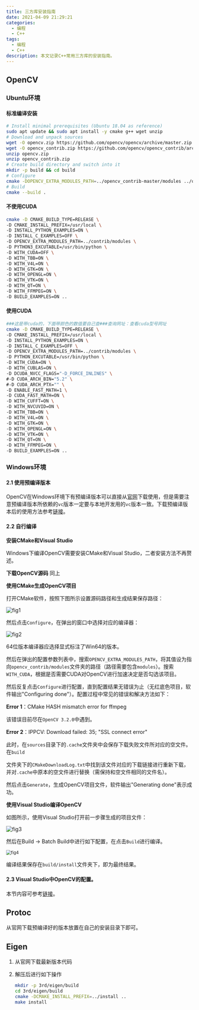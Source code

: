 ```yaml
---
title: 三方库安装指南
date: 2021-04-09 21:29:21
categories:
  - 编程
  - C++
tags:
  - 编程
  - C++
description: 本文记录C++常用三方库的安装指南。
---
```


## OpenCV

### Ubuntu环境

#### 标准编译安装

```bash
# Install minimal prerequisites (Ubuntu 18.04 as reference)
sudo apt update && sudo apt install -y cmake g++ wget unzip
# Download and unpack sources
wget -O opencv.zip https://github.com/opencv/opencv/archive/master.zip
wget -O opencv_contrib.zip https://github.com/opencv/opencv_contrib/archive/master.zip
unzip opencv.zip
unzip opencv_contrib.zip
# Create build directory and switch into it
mkdir -p build && cd build
# Configure
cmake -DOPENCV_EXTRA_MODULES_PATH=../opencv_contrib-master/modules ../opencv-master
# Build
cmake --build .
```

#### 不使用CUDA

```bash
cmake -D CMAKE_BUILD_TYPE=RELEASE \
-D CMAKE_INSTALL_PREFIX=/usr/local \
-D INSTALL_PYTHON_EXAMPLES=ON \
-D INSTALL_C_EXAMPLES=OFF \
-D OPENCV_EXTRA_MODULES_PATH=../contrib/modules \
-D PYTHON3_EXCUTABLE=/usr/bin/python \
-D WITH_CUDA=OFF \
-D WITH_TBB=ON \
-D WITH_V4L=ON \
-D WITH_GTK=ON \
-D WITH_OPENGL=ON \
-D WITH_VTK=ON \
-D WITH_QT=ON \
-D WITH_FFMPEG=ON \
-D BUILD_EXAMPLES=ON ..
```

#### 使用CUDA

```bash
###这是带cuda的，下面带颜色的数值要自己查###查询网址：查看cuda型号网址
cmake -D CMAKE_BUILD_TYPE=RELEASE \
-D CMAKE_INSTALL_PREFIX=/usr/local \
-D INSTALL_PYTHON_EXAMPLES=ON \
-D INSTALL_C_EXAMPLES=OFF \
-D OPENCV_EXTRA_MODULES_PATH=../contrib/modules \
-D PYTHON_EXCUTABLE=/usr/bin/python \
-D WITH_CUDA=ON \
-D WITH_CUBLAS=ON \
-D DCUDA_NVCC_FLAGS="-D_FORCE_INLINES" \
#-D CUDA_ARCH_BIN="5.2" \
#-D CUDA_ARCH_PTX="" \
-D ENABLE_FAST_MATH=1 \
-D CUDA_FAST_MATH=ON \
-D WITH_CUFFT=ON \
-D WITH_NVCUVID=ON \
-D WITH_TBB=ON \
-D WITH_V4L=ON \
-D WITH_GTK=ON \
-D WITH_OPENGL=ON \
-D WITH_VTK=ON \
-D WITH_QT=ON \
-D WITH_FFMPEG=ON \
-D BUILD_EXAMPLES=ON ..
```

### Windows环境

#### 2.1 使用预编译版本

OpenCV在Windows环境下有预编译版本可以直接从[官网](https://opencv.org/releases/)下载使用，但是需要注意预编译版本所依赖的`vc`版本一定要与本地开发用的`vc`版本一致。下载预编译版本后的使用方法参考[链接](https://blog.csdn.net/maizousidemao/article/details/81474834)。

#### 2.2 自行编译

**安装CMake和Visual Studio**

Windows下编译OpenCV需要安装CMake和Visual Studio，二者安装方法不再赘述。

**下载OpenCV源码**
同上

**使用CMake生成OpenCV项目**

打开CMake软件，按照下图所示设置源码路径和生成结果保存路径：

![fig1](https://raw.githubusercontent.com/Tenant/Tenant.github.io/assets/images/fig1.png)

然后点击`Configure`，在弹出的窗口中选择对应的编译器：

![fig2](https://raw.githubusercontent.com/Tenant/Tenant.github.io/assets/images/fig2.png)

64位版本编译器应选择显式标注了Win64的版本。

然后在弹出的配置参数列表中，搜索`OPENCV_EXTRA_MODULES_PATH`，将其值设为指向`opencv_contrib/modules`文件夹的路径（路径需要包含`modules`）。搜索`WITH_CUDA`，根据是否需要CUDA对OpenCV进行加速决定是否勾选该项目。

然后反复点击`Configure`进行配置，直到配置结果无错误为止（无红底色项目，软件输出"Configuring done"）。配置过程中常见的错误和解决方法如下：

**Error 1**：CMake HASH mismatch error for ffmpeg

该错误目前尽在`OpenCV 3.2.0`中遇到。

**Error 2**：IPPCV: Download failed: 35; "SSL connect error"

此时，在`sources`目录下的`.cache`文件夹中会保存下载失败文件所对应的空文件。在`build`

文件夹下的`CMakeDownloadLog.txt`中找到该文件对应的下载链接进行重新下载，并对`.cache`中原本的空文件进行替换（需保持和空文件相同的文件名）。

然后点击`Generate`，生成OpenCV项目文件，软件输出"Generating done"表示成功。

**使用Visual Studio编译OpenCV**

如图所示，使用Visual Studio打开前一步骤生成的项目文件：

![fig3](https://raw.githubusercontent.com/Tenant/Tenant.github.io/assets/images/fig3.png)

然后在Build -> Batch Build中进行如下配置，在点击`Build`进行编译。

<img src="https://raw.githubusercontent.com/Tenant/Tenant.github.io/assets/images/fig4.png" alt="fig4" style="zoom: 80%;" />

编译结果保存在`build/install`文件夹下，即为最终结果。

#### 2.3 Visual Studio中OpenCV的配置。

本节内容可参考[链接](https://blog.csdn.net/hhhuang1991/article/details/79750828)。

## Protoc

从官网下载预编译好的版本放置在自己的安装目录下即可。

## Eigen

1. 从官网下载最新版本代码

2. 解压后进行如下操作

   ```bash
   mkdir -p 3rd/eigen/build
   cd 3rd/eigen/build
   cmake -DCMAKE_INSTALL_PREFIX=../install ..
   make install
   ```

   



